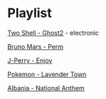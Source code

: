 # Playlist

[Two Shell - Ghost2](https://www.youtube.com/watch?v=oniolbg6HAo) - electronic

[Bruno Mars - Perm](https://www.youtube.com/watch?v=ftXmvnL0ZOc&pp=ygUPcGVybSBicnVubyBtYXJz) 
  
[J-Perry - Enjoy](https://www.youtube.com/watch?v=PiPeFmaQQ7Q)

[Pokemon - Lavender Town](https://youtu.be/ahuLnDqyLGg?si=2_k9AyRQetG56Zyy)

[Albania - National Anthem](https://youtu.be/IHm9HmHM4Tw?si=nMSjFHhGxU7XNi6s)
